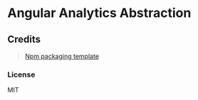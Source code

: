 # Angular Analytics Abstraction 

## Credits

> [Npm packaging template](https://github.com/davguij/angular-npm-module-seed)

### License

MIT
